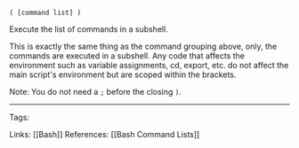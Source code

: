 `( [command list] )`

Execute the list of commands in a subshell.

This is exactly the same thing as the command grouping above, only, the commands are executed in a subshell. Any code that affects the environment such as variable assignments, cd, export, etc. do not affect the main script's environment but are scoped within the brackets.

Note: You do not need a `;` before the closing `)`.

---
Tags: 

Links: 
	[[Bash]]
References: 
	[[Bash Command Lists]]
